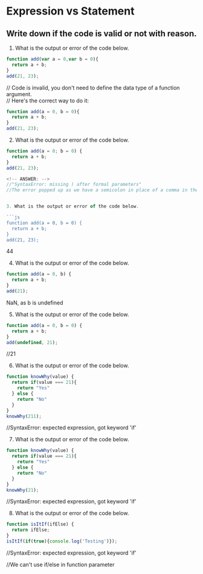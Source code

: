 # Expression vs Statement

## Write down if the code is valid or not with reason.

1. What is the output or error of the code below.

```js
function add(var a = 0,var b = 0){
  return a + b;
}
add(21, 23);
```
<!-- ANSWER: -->
// Code is invalid, you don't need to define the data type of a function argument.    
// Here's the correct way to do it:
```js
function add(a = 0, b = 0){
  return a + b;
}
add(21, 23);
```

2. What is the output or error of the code below.

```js
function add(a = 0; b = 0) {
  return a + b;
}
add(21, 23);

<!-- ANSWER: -->
//"SyntaxError: missing ) after formal parameters"
//The error popped up as we have a semicolon in place of a comma in the first line


3. What is the output or error of the code below.

```js
function add(a = 0, b = 0) {
  return a + b;
}
add(21, 23);
```
<!-- ANSWER: -->
44

4. What is the output or error of the code below.

```js
function add(a = 0, b) {
  return a + b;
}
add(21);
```
<!-- ANSWER: -->
NaN, as b is undefined 


5. What is the output or error of the code below.

```js
function add(a = 0, b = 0) {
  return a + b;
}
add(undefined, 21);
```
<!-- ANSWER: -->
//21


6. What is the output or error of the code below.

```js
function knowWhy(value) {
  return if(value === 21){
    return "Yes"
  } else {
    return "No"
  }
}
knowWhy(211);
```
<!-- ANSWER: -->
//SyntaxError: expected expression, got keyword 'if'


7. What is the output or error of the code below.

```js
function knowWhy(value) {
  return if(value === 21){
    return "Yes"
  } else {
    return "No"
  }
}
knowWhy(21);
```
<!-- ANSWER: -->
//SyntaxError: expected expression, got keyword 'if'





8. What is the output or error of the code below.

```js
function isItIf(ifElse) {
  return ifElse;
}
isItIf(if(true){console.log('Testing')});
```
<!-- ANSWER: -->
//SyntaxError: expected expression, got keyword 'if'

//We can't use if/else in function parameter 


